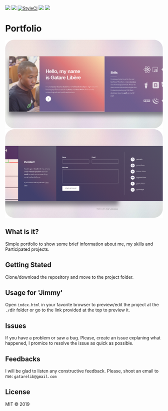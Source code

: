 [![](https://img.shields.io/website-up-down-green-red/https/shields.io.svg?label=my-website)](http://gatarelib.github.io)
[![](https://img.shields.io/uptimerobot/ratio/m781661606-8a3c6694887c15209dca0ff4.svg)](gatarelib.github.io)
[![StyleCI](https://github.styleci.io/repos/141334427/shield?branch=master)](https://github.styleci.io/repos/141334427)
[![](https://img.shields.io/github/followers/espadrine.svg?label=Follow&style=social)](https://github.com/gatarelib)
[![](https://img.shields.io/twitter/follow/espadrine.svg?label=Follow&style=social)](https://twitter.com/LibereGatare)
# Portfolio
 ![Preview](images/lio.png)
 ![Preview_2](images/lio2.png)

## What is it?

Simple portfolio to show some brief information about me, my skills and Participated projects.

## Getting Stated

Clone/download the repository and move to the project folder.

## Usage for 'Jimmy'

Open `index.html` in your favorite browser to preview/edit the project at the `./`dir folder or go to the link provided at the top to preview it.

## Issues

If you have a problem or saw a bug. Please, create an issue explaning what happened, I promice to resolve the issue as quick as possible.

## Feedbacks

I will be glad to listen any constructive feedback. Please, shoot an email to me: `gatarelib@gmail.com`

## License

MIT © 2019





